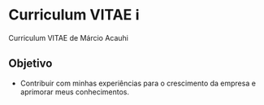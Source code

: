 # Curriculum VITAE ℹ️
Curriculum VITAE de Márcio Acauhi

## Objetivo
 - Contribuir com minhas experiências para o crescimento da empresa e aprimorar meus conhecimentos.                                  
